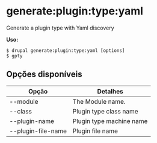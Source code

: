 # generate:plugin:type:yaml
Generate a plugin type with Yaml discovery

**Uso:**
```
$ drupal generate:plugin:type:yaml [options]
$ gpty  
```

## Opções disponíveis
Opção | Detalhes
-------|-------------
--module | The Module name.
--class | Plugin type class name
--plugin-name | Plugin type machine name
--plugin-file-name | Plugin file name
